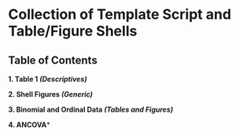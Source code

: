 # Collection of Template Script and Table/Figure Shells

## Table of Contents

**1. Table 1 *(Descriptives)***

**2. Shell Figures *(Generic)***

**3. Binomial and Ordinal Data *(Tables and Figures)***

**4. ANCOVA***
